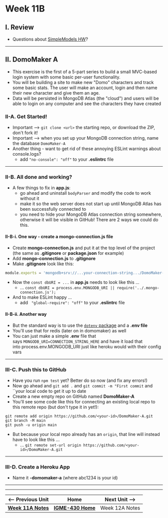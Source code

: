 # Week 11B

## I. Review

- Questions about [SimpleModels HW](11A.md#iii-simplemodels-hw)?

---

## II. DomoMaker A
- This exercise is the first of a 5-part series to build a small MVC-based login system with some basic per-user functionality.
- You will be building a site to make new "Domo" characters and track some basic stats. The user will make an account, login and then name their new character and give them an age.
- Data will be persisted in MongoDB Atlas (the "cloud") and users will be able to login on any computer and see the characters they have created

### II-A. Get Started!
- Important --> `git clone <url>` the starting repo, or download the ZIP, don't fork it!
- Important --> when you set up your MongoDB connection string, name the database `DomoMaker-A` 
- Another thing - want to get rid of these annoying ESLint warnings about console.logs?
  - add `"no-console": "off"` to your **.eslintrc** file

---

### II-B. All done and working?
- A few things to fix in **app.js**:
  - go ahead and uninstall `bodyParser` and modify the code to work without it
  - make it so the web server does not start up until MongoDB Atlas has been successfully connected to
  - you need to hide your MongoDB Atlas connection string somewhere, otherwise it will be visible in GitHub! There are 2 ways we could do this.
 
#### II-B-i. One way - create a mongo-connection.js file
- Create **mongo-connection.js** and put it at the top level of the project (the same as **.gitignore** or **package.json** for example)
- Add **mongo-connection.js** to **.gitignore**
- Make **.gitignore** look like this:

```js
module.exports = 'mongodb+srv://...your-connection-string.../DomoMaker-A';
```

- Now the `const dbURI = ...` in **app.js** needs to look like this ...
  - ... `const dbURI = process.env.MONGODB_URI || require('../.mongo-connection.js');`
- And to make ESLint happy ...
  - add ` "global-require": "off"` to your **.eslintrc** file

#### II-B-ii. Another way 

 - But the standard way is to use the [`dotenv` package](https://www.npmjs.com/package/dotenv ) and a **.env file** 
 - You'll use that for redis (later on in domomaker) as well
 - You can just make a simple **.env** file that says `MONGODB_URI=CONNECTION_STRING_HERE` and have it load that into process.env.MONGODB_URI just like heroku would with their config vars

---

 ### III-C. Push this to GitHub
 - Have you run `npm test` yet? Better do so now (and fix any errors!)
 - Now go ahead and `git add .` and `git commit -m "First commit` and ``your local code to get it up to date
 - Create a new empty repo on GitHub named **DomoMaker-A**
 - You'll see some code like this for connecting an existing local repo to this remote repo (but don't type it in yet!):

```
git remote add origin https://github.com/<your-id>/DomoMaker-A.git
git branch -M main
git push -u origin main
```

- But because your local repo already has an `origin`, that line will instead have to look like this ...
  - ... `git remote set-url origin https://github.com/<your-id>/DomoMaker-A.git`

---

### III-D. Create a Heroku App
- Name it **<abc1234>-domomaker-a** (where abc1234 is your id)

---
---

| <-- Previous Unit | Home | Next Unit -->
| --- | --- | --- 
|   [**Week 11A Notes**](11A.md)  |  [**IGME-430 Home**](../) | Week 12A Notes

